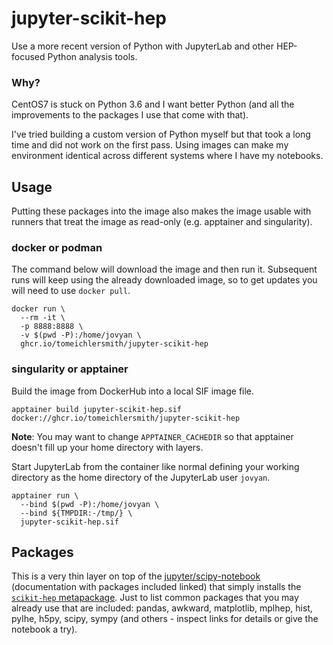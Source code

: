# jupyter-scikit-hep

Use a more recent version of Python with JupyterLab and other HEP-focused Python analysis tools.

### Why?
CentOS7 is stuck on Python 3.6 and I want better Python 
(and all the improvements to the packages I use that come with that).

I've tried building a custom version of Python myself but that 
took a long time and did not work on the first pass. Using images
can make my environment identical across different systems where I
have my notebooks.

## Usage
Putting these packages into the image also makes the image usable
with runners that treat the image as read-only (e.g. apptainer and
singularity).

### docker or podman
The command below will download the image and then run it.
Subsequent runs will keep using the already downloaded image,
so to get updates you will need to use `docker pull`.
```
docker run \
  --rm -it \
  -p 8888:8888 \
  -v $(pwd -P):/home/jovyan \
  ghcr.io/tomeichlersmith/jupyter-scikit-hep
```

### singularity or apptainer
Build the image from DockerHub into a local SIF image file.
```
apptainer build jupyter-scikit-hep.sif docker://ghcr.io/tomeichlersmith/jupyter-scikit-hep
```
**Note**: You may want to change `APPTAINER_CACHEDIR` so that
apptainer doesn't fill up your home directory with layers.

Start JupyterLab from the container like normal defining your
working directory as the home directory of the JupyterLab user
`jovyan`.
```
apptainer run \
  --bind $(pwd -P):/home/jovyan \
  --bind ${TMPDIR:-/tmp/} \
  jupyter-scikit-hep.sif
```

## Packages
This is a very thin layer on top of the [jupyter/scipy-notebook](https://jupyter-docker-stacks.readthedocs.io/en/latest/using/selecting.html#jupyter-scipy-notebook) (documentation with packages included linked) that simply installs the [`scikit-hep` metapackage](https://github.com/scikit-hep/scikit-hep/). Just to list common packages that you may already use that are included: pandas, awkward, matplotlib, mplhep, hist, pylhe, h5py, scipy, sympy (and others - inspect links for details or give the notebook a try).
